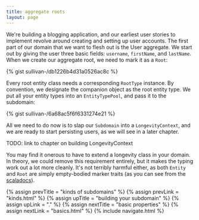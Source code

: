 ```yaml
---
title: aggregate roots
layout: page
---
```


We're building a blogging application, and our earliest user stories
to implement revolve around creating and setting up user accounts. The
first part of our domain that we want to flesh out is the User
aggregate. We start out by giving the user three basic fields:
`username`, `firstName`, and `lastName`. When we create our aggregate
root, we need to mark it as a `Root`:

{% gist sullivan-/db1226b4d31a0526ac8c %}

Every root entity class needs a corresponding `RootType`
instance. By convention, we designate the companion object as the root
entity type. We put all your entity types into an `EntityTypePool`,
and pass it to the subdomain:

{% gist sullivan-/6a68ac5f6f6331274e21 %}

All we need to do now is to slap our `Subdomain` into a
`LongevityContext`, and we are ready to start persisting users, as we
will see in a later chapter.

TODO: link to chapter on building LongevityContext

<div class="blue-side-bar">

You may find it onerous to have to extend a longevity class in your
domain. In theory, we could remove this requirement entirely, but it
makes the typing work out a lot more cleanly. It's not terribly
harmful either, as both <code>Entity</code> and
<code>Root</code> are simply empty-bodied marker traits (as you
can see from the <a
href="http://longevityframework.github.io/longevity/scaladocs/longevity-latest/#longevity.subdomain.Root">scaladocs</a>).

</div>

{% assign prevTitle = "kinds of subdomains" %}
{% assign prevLink = "kinds.html" %}
{% assign upTitle = "building your subdomain" %}
{% assign upLink = "." %}
{% assign nextTitle = "basic properties" %}
{% assign nextLink = "basics.html" %}
{% include navigate.html %}

